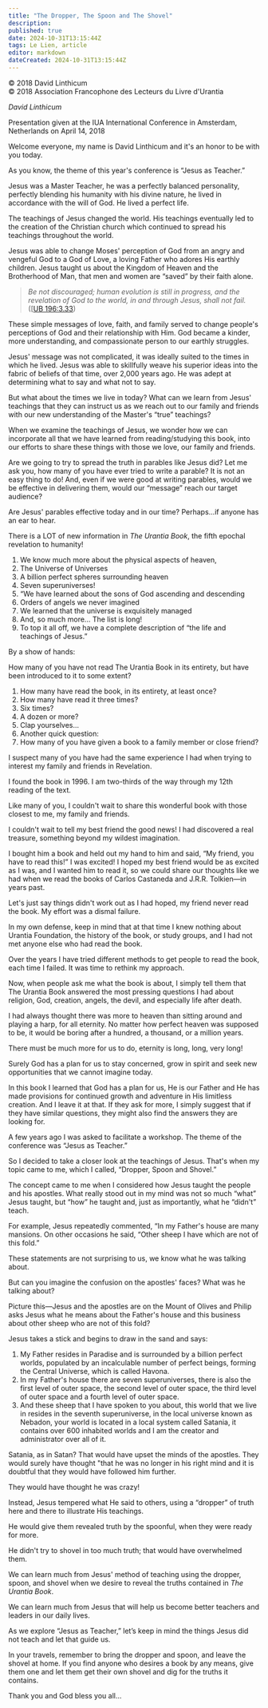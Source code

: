 ```yaml
---
title: "The Dropper, The Spoon and The Shovel"
description: 
published: true
date: 2024-10-31T13:15:44Z
tags: Le Lien, article
editor: markdown
dateCreated: 2024-10-31T13:15:44Z
---
```


<p class="v-card v-sheet theme--light gray lighten-3 px-2">© 2018 David Linthicum<br>© 2018 Association Francophone des Lecteurs du Livre d'Urantia</p>


_David Linthicum_

Presentation given at the IUA International Conference in Amsterdam, Netherlands on April 14, 2018

Welcome everyone, my name is David Linthicum and it's an honor to be with you today.

As you know, the theme of this year's conference is “Jesus as Teacher.”

Jesus was a Master Teacher, he was a perfectly balanced personality, perfectly blending his humanity with his divine nature, he lived in accordance with the will of God. He lived a perfect life.

The teachings of Jesus changed the world. His teachings eventually led to the creation of the Christian church which continued to spread his teachings throughout the world.

Jesus was able to change Moses' perception of God from an angry and vengeful God to a God of Love, a loving Father who adores His earthly children. Jesus taught us about the Kingdom of Heaven and the Brotherhood of Man, that men and women are “saved” by their faith alone.

> _Be not discouraged; human evolution is still in progress, and the revelation of God to the world, in and through Jesus, shall not fail._ ([[UB 196:3.33](/en/The_Urantia_Book/196#p3_33))

These simple messages of love, faith, and family served to change people's perceptions of God and their relationship with Him. God became a kinder, more understanding, and compassionate person to our earthly struggles.

Jesus' message was not complicated, it was ideally suited to the times in which he lived. Jesus was able to skillfully weave his superior ideas into the fabric of beliefs of that time, over 2,000 years ago. He was adept at determining what to say and what not to say.

But what about the times we live in today? What can we learn from Jesus' teachings that they can instruct us as we reach out to our family and friends with our new understanding of the Master's “true” teachings?

When we examine the teachings of Jesus, we wonder how we can incorporate all that we have learned from reading/studying this book, into our efforts to share these things with those we love, our family and friends.

Are we going to try to spread the truth in parables like Jesus did? Let me ask you, how many of you have ever tried to write a parable? It is not an easy thing to do! And, even if we were good at writing parables, would we be effective in delivering them, would our “message” reach our target audience?

Are Jesus' parables effective today and in our time? Perhaps...if anyone has an ear to hear.

There is a LOT of new information in _The Urantia Book_, the fifth epochal revelation to humanity!

1. We know much more about the physical aspects of heaven,
2. The Universe of Universes
3. A billion perfect spheres surrounding heaven
4. Seven superuniverses!
5. “We have learned about the sons of God ascending and descending
6. Orders of angels we never imagined
7. We learned that the universe is exquisitely managed
8. And, so much more... The list is long!
9. To top it all off, we have a complete description of “the life and teachings of Jesus.”

By a show of hands:

How many of you have not read The Urantia Book in its entirety, but have been introduced to it to some extent?
1. How many have read the book, in its entirety, at least once?
2. How many have read it three times?
3. Six times?
4. A dozen or more?
5. Clap yourselves...
6. Another quick question:
7. How many of you have given a book to a family member or close friend?

I suspect many of you have had the same experience I had when trying to interest my family and friends in Revelation.

I found the book in 1996. I am two-thirds of the way through my 12th reading of the text.

Like many of you, I couldn't wait to share this wonderful book with those closest to me, my family and friends.

I couldn't wait to tell my best friend the good news! I had discovered a real treasure, something beyond my wildest imagination.

I bought him a book and held out my hand to him and said, “My friend, you have to read this!” I was excited! I hoped my best friend would be as excited as I was, and I wanted him to read it, so we could share our thoughts like we had when we read the books of Carlos Castaneda and J.R.R. Tolkien—in years past.

Let's just say things didn't work out as I had hoped, my friend never read the book. My effort was a dismal failure.

In my own defense, keep in mind that at that time I knew nothing about Urantia Foundation, the history of the book, or study groups, and I had not met anyone else who had read the book.

Over the years I have tried different methods to get people to read the book, each time I failed. It was time to rethink my approach.

Now, when people ask me what the book is about, I simply tell them that The Urantia Book answered the most pressing questions I had about religion, God, creation, angels, the devil, and especially life after death.

I had always thought there was more to heaven than sitting around and playing a harp, for all eternity. No matter how perfect heaven was supposed to be, it would be boring after a hundred, a thousand, or a million years.

There must be much more for us to do, eternity is long, long, very long!

Surely God has a plan for us to stay concerned, grow in spirit and seek new opportunities that we cannot imagine today.

In this book I learned that God has a plan for us, He is our Father and He has made provisions for continued growth and adventure in His limitless creation. And I leave it at that. If they ask for more, I simply suggest that if they have similar questions, they might also find the answers they are looking for.

A few years ago I was asked to facilitate a workshop. The theme of the conference was “Jesus as Teacher.”

So I decided to take a closer look at the teachings of Jesus. That's when my topic came to me, which I called, “Dropper, Spoon and Shovel.”

The concept came to me when I considered how Jesus taught the people and his apostles. What really stood out in my mind was not so much “what” Jesus taught, but “how” he taught and, just as importantly, what he “didn't” teach.

For example, Jesus repeatedly commented, “In my Father's house are many mansions. On other occasions he said, “Other sheep I have which are not of this fold.”

These statements are not surprising to us, we know what he was talking about.

But can you imagine the confusion on the apostles' faces? What was he talking about?

Picture this—Jesus and the apostles are on the Mount of Olives and Philip asks Jesus what he means about the Father's house and this business about other sheep who are not of this fold?

Jesus takes a stick and begins to draw in the sand and says:

1. My Father resides in Paradise and is surrounded by a billion perfect worlds, populated by an incalculable number of perfect beings, forming the Central Universe, which is called Havona.
2. In my Father's house there are seven superuniverses, there is also the first level of outer space, the second level of outer space, the third level of outer space and a fourth level of outer space.
3. And these sheep that I have spoken to you about, this world that we live in resides in the seventh superuniverse, in the local universe known as Nebadon, your world is located in a local system called Satania, it contains over 600 inhabited worlds and I am the creator and administrator over all of it.

Satania, as in Satan? That would have upset the minds of the apostles. They would surely have thought "that he was no longer in his right mind and it is doubtful that they would have followed him further.

They would have thought he was crazy!

Instead, Jesus tempered what He said to others, using a “dropper” of truth here and there to illustrate His teachings.

He would give them revealed truth by the spoonful, when they were ready for more.

He didn't try to shovel in too much truth; that would have overwhelmed them.

We can learn much from Jesus' method of teaching using the dropper, spoon, and shovel when we desire to reveal the truths contained in _The Urantia Book_.

We can learn much from Jesus that will help us become better teachers and leaders in our daily lives.

As we explore “Jesus as Teacher,” let’s keep in mind the things Jesus did not teach and let that guide us.

In your travels, remember to bring the dropper and spoon, and leave the shovel at home. If you find anyone who desires a book by any means, give them one and let them get their own shovel and dig for the truths it contains.

Thank you and God bless you all...


